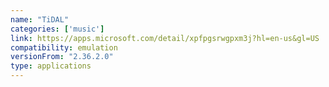 ```yaml
---
name: "TiDAL"
categories: ['music']
link: https://apps.microsoft.com/detail/xpfpgsrwgpxm3j?hl=en-us&gl=US
compatibility: emulation
versionFrom: "2.36.2.0"
type: applications
---
```



